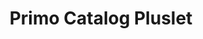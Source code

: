 ---
title: Primo Catalog Pluslet
tags: [pluslets]
keywords: pluslets
last_updated: Dec 2, 2016
summary: 
sidebar: sp4_sidebar
permalink: sp4_pluslet_primo_catalog.html
folder: sp4
---